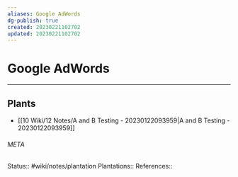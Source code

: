 ```yaml
---
aliases: Google AdWords
dg-publish: true
created: 20230221102702
updated: 20230221102702
---
```

# Google AdWords
---



## Plants
- [[10 Wiki/12 Notes/A and B Testing - 20230122093959\|A and B Testing - 20230122093959]]




###### META
Status:: #wiki/notes/plantation
Plantations:: 
References:: 
